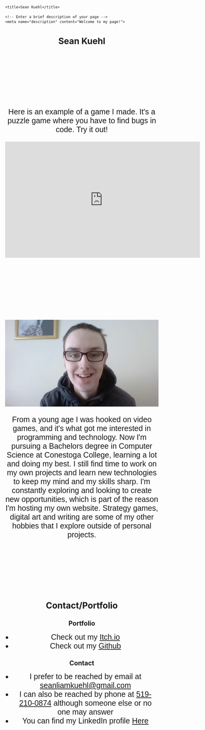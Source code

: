 
<html lang="en"> <!-- Set this to the main language of your site -->
<head>
    <meta charset="utf-8">

    <title>Sean Kuehl</title>

    <!-- Enter a brief description of your page -->
    <meta name="description" content="Welcome to my page!">

<style>

div {
  margin-bottom: 200px;
}

p {
  font-size: 25px;
  font-family: "Trebuchet MS", sans-serif;

}

li {
  font-size: 25px;
  font-family: "Trebuchet MS", sans-serif;
}

<!-- I'll seperate things with witespace by using divs, couldn't find a better option-->
<!-- I need to flesh out, stylize elements and complete the page but I have the basics down-->
</style>

    
</head>
<body>




<!-- this is the title and paragraph that will introduce me and what the website has to offer-->
<div align="center">
<h1> Sean Kuehl </h1>
</div>

<div align = "center">
<p> Here is an example of a game I made. It's a puzzle game where you have to find bugs in code. Try it out!</p>

<!-- I got this embed code from itch.io itself under the distribute->embed. This worked like a charm!-->
<iframe src="https://itch.io/embed-upload/5284568?color=333333" allowfullscreen="" width="640" height="380" frameborder="0"><a href="https://seankuehl.itch.io/spot-the-bug">Play Spot The Bug! on itch.io</a></iframe>

</div>


<div align = "center">
<!-- maybe put a header hear to mark "about me"-->
<img src="MeForWebsite.jpg" alt="Picture of me">

<p> From a young age I was hooked on video games, and it's what got me interested in programming and technology.
Now I'm pursuing a Bachelors degree in Computer Science at Conestoga College, learning a lot and doing my best.
I still find time to work on my own projects and learn new technologies to keep my mind and my skills sharp.
I'm constantly exploring and looking to create new opportunities, which is part of the reason I'm hosting my own website.
Strategy games, digital art and writing are some of my other hobbies that I explore outside of personal projects.</p>

</div>


<div align = "center">
<h1> Contact/Portfolio </h1>
<!-- itchio, github, linkedin, official gmail, phone, say preferred method is email-->

<h2> Portfolio </h2>
<ul>
<li> Check out my <a href="https://seankuehl.itch.io/">Itch.io</a> </li>
<li> Check out my <a href="https://github.com/SeanKuehl">Github</a> </li>
</ul>

<h2> Contact </h2>
<ul>
<li> I prefer to be reached by email at <a href="seanliamkuehl@gmail.com">seanliamkuehl@gmail.com</a> </li>
<li> I can also be reached by phone at <a href="tel:+>519-210-0874">519-210-0874</a> although someone else or no one may answer</li>
<li> You can find my LinkedIn profile <a href="https://www.linkedin.com/in/sean-kuehl-720611219/"> Here</a> </li>
</ul>


</div>




</body>
</html>
